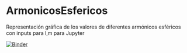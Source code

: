 # ArmonicosEsfericos

Representación gráfica de los valores de diferentes armónicos esféricos con inputs para l,m para Jupyter 

[![Binder](https://mybinder.org/badge_logo.svg)](https://mybinder.org/v2/gh/Liesz/ArmonicosEsfericos/HEAD?urlpath=%2Fvoila%2Frender%2FArmonicosEsfericos.ipynb)

